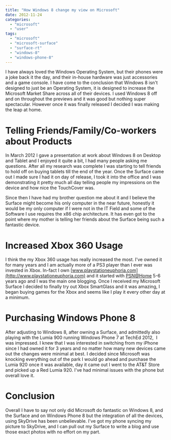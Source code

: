 ```yaml
---
title: "How Windows 8 change my view on Microsoft"
date: 2012-11-24
categories: 
  - "microsoft"
  - "user"
tags: 
  - "microsoft"
  - "microsoft-surface"
  - "surface-rt"
  - "windows-8"
  - "windows-phone-8"
---
```


I have always loved the Windows Operating System, but their phones were a joke back it the day, and their in-house hardware was just accessories and a game console. I have come to the conclusion that Windows 8 isn't designed to just be an Operating System, it is designed to increase the Microsoft Market Share across all of their devices. I used Windows 8 off and on throughout the previews and it was good but nothing super spectacular. However once it was finally released I decided I was making the leap at home.

# Telling Friends/Family/Co-workers about Products

In March 2012 I gave a presentation at work about Windows 8 on Desktop and Tablet and I enjoyed it quite a bit, I had many people asking me questions. After all my research was complete I was starting to tell friends to hold off on buying tablets till the end of the year. Once the Surface came out I made sure I had it on day of release, I took it into the office and I was demonstrating it pretty much all day telling people my impressions on the device and how nice the TouchCover was.

Since then I have had my brother question me about it and I believe the Surface might become his only computer in the near future, honestly it would be my only computer if I were not in the IT Field and some of the Software I use requires the x86 chip architecture. It has even got to the point where my mother is telling her friends about the Surface being such a fantastic device.

# Increased Xbox 360 Usage

I think the my Xbox 360 usage has really increased the most. I've owned it for many years and I am actually more of a PS3 player than I ever was invested in Xbox. In-fact I own [www.playstationeuphoria.com](http://www.playstationeuphoria.com) and it started with [PSN@Home](mailto:PSN@Home) 5-6 years ago and I was the main one blogging. Once I received my Microsoft Surface I decided to finally try out Xbox SmartGlass and it was amazing, I began buying games for the Xbox and seems like I play it every other day at a minimum.

# Purchasing Windows Phone 8

After adjusting to Windows 8, after owning a Surface, and admittedly also playing with the Lumia 900 running Windows Phone 7 at TechEd 2012,  I was impressed. I knew that I was interested in switching from my iPhone since I had owned it for 3 years and no matter how many new devices came out the changes were minimal at best. I decided since Microsoft was knocking everything out of the park I would go ahead and purchase the Lumia 920 once it was available, day it came out I went to the AT&T Store and picked up a Red Lumia 920. I've had minimal issues with the phone but overall love it.

# Conclusion

Overall I have to say not only did Microsoft do fantastic on Windows 8, and the Surface and on Windows Phone 8 but the integration of all the devices, using SkyDrive has been unbelievable. I've got my phone syncing my picture to SkyDrive, and I can pull out my Surface to write a blog and use those exact photos with no effort on my part.
